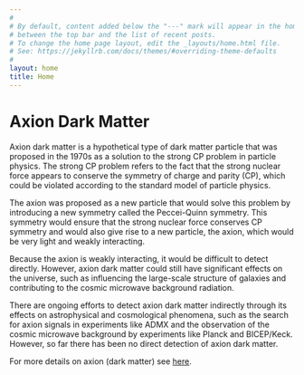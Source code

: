 ```yaml
---
#
# By default, content added below the "---" mark will appear in the home page
# between the top bar and the list of recent posts.
# To change the home page layout, edit the _layouts/home.html file.
# See: https://jekyllrb.com/docs/themes/#overriding-theme-defaults
#
layout: home
title: Home
---
```




# Axion Dark Matter

Axion dark matter is a hypothetical type of dark matter particle that was proposed in the 1970s as a solution to the strong CP problem in particle physics. The strong CP problem refers to the fact that the strong nuclear force appears to conserve the symmetry of charge and parity (CP), which could be violated according to the standard model of particle physics.

The axion was proposed as a new particle that would solve this problem by introducing a new symmetry called the Peccei-Quinn symmetry. This symmetry would ensure that the strong nuclear force conserves CP symmetry and would also give rise to a new particle, the axion, which would be very light and weakly interacting.

Because the axion is weakly interacting, it would be difficult to detect directly. However, axion dark matter could still have significant effects on the universe, such as influencing the large-scale structure of galaxies and contributing to the cosmic microwave background radiation.

There are ongoing efforts to detect axion dark matter indirectly through its effects on astrophysical and cosmological phenomena, such as the search for axion signals in experiments like ADMX and the observation of the cosmic microwave background by experiments like Planck and BICEP/Keck. However, so far there has been no direct detection of axion dark matter.

For more details on axion (dark matter) see [here](axions.md).
